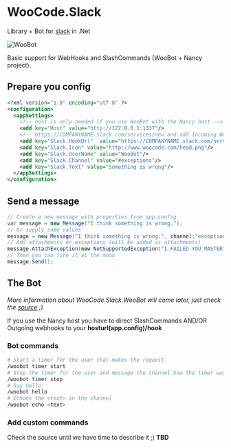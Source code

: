 WooCode.Slack
=============

Library + Bot for [slack](https://slack.com/) in .Net

![WooBot](http://i.imgur.com/yXlH3Md.png)

Basic support for WebHooks and SlashCommands (WooBot + Nancy project).

## Prepare you config
``` xml
<?xml version="1.0" encoding="utf-8" ?>
<configuration>
  <appSettings>
    <!-- host is only needed if you use WooBot with the Nancy host -->
    <add key="Host" value="http://127.0.0.1:1337"/>
    <!-- https://COMPANYNAME.slack.com/services/new and add Incoming WebHooks thats where you'll find your URL -->
    <add key="Slack.HookUrl"  value="https://COMPANYNAME.slack.com/services/hooks/incoming-webhook?token=TOKEN"/>
    <add key="Slack.Icon" value="http://www.woocode.com/head.png"/>
    <add key="Slack.UserName" value="WooBot"/>
    <add key="Slack.Channel" value="#exceptions"/>
    <add key="Slack.Text" value="Something is wrong"/>
  </appSettings>
</configuration>
```

## Send a message
``` csharp
// Create a new message with properties from app.config
var message = new Message("I think something is wrong.");
// Or supply some values
message = new Message("I think something is wrong.", channel:"exceptions", userName:"MyName");
// Add attachments or exceptions (will be added as attachments)
message.AttachException(new NotSupportedException("I FAILED YOU MASTER",e));
// Then you can fire it at the moon
message.Send();
```

## The Bot
*More information about WooCode.Slack.WooBot will come later, just check the [source](https://github.com/WooCode/WooCode.Slack/tree/develop/WooCode.Slack.WooBot) ;)*

If you use the Nancy host you have to direct SlashCommands AND/OR Outgoing webhooks to your **hosturl(app.config)/hook**

### Bot commands
``` bash
# Start a timer for the user that makes the request
/woobot timer start
# Stop the timer for the user and message the channel how the timer was active**
/woobot timer stop 
# Say hello
/woobot hello
# Echoes the <text> in the channel
/woobot echo <text> 
```

### Add custom commands
Check the source until we have time to describe it ;)
**TBD**
